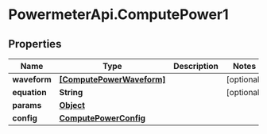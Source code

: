 # PowermeterApi.ComputePower1

## Properties

Name | Type | Description | Notes
------------ | ------------- | ------------- | -------------
**waveform** | [**[ComputePowerWaveform]**](ComputePowerWaveform.md) |  | [optional] 
**equation** | **String** |  | [optional] 
**params** | [**Object**](.md) |  | 
**config** | [**ComputePowerConfig**](ComputePowerConfig.md) |  | 


